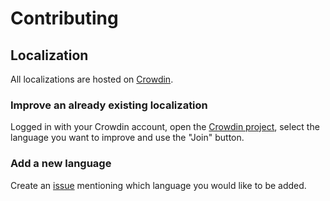 # Contributing

## Localization

All localizations are hosted on [Crowdin](https://crowdin.com/project/localmaterialnotes).

### Improve an already existing localization

Logged in with your Crowdin account, open the [Crowdin project](https://crowdin.com/project/localmaterialnotes), select the language you want to improve and use the "Join" button.

### Add a new language

Create an [issue](https://github.com/maelchiotti/LocalMaterialNotes/issues) mentioning which language you would like to be added.
